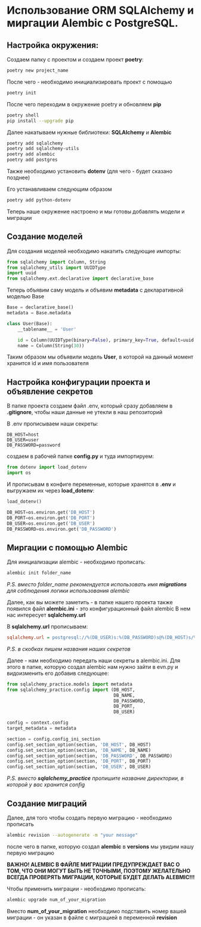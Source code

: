 # Использование ORM SQLAlchemy и миргации Alembic с PostgreSQL.
## Настройка окружения:
Создаем папку с проектом и создаем проект __poetry__:
```sh
poetry new project_name
```

После чего - необходимо инициализировать проект с помощью
```sh
poetry init
```

После чего переходим в окружение poetry и обновляем __pip__
```sh
poetry shell
pip install --upgrade pip
```

Далее накатываем нужные библиотеки: __SQLAlchemy__ и __Alembic__
```sh
poetry add sqlalchemy
poetry add sqlalchemy-utils
poetry add alembic
poetry add postgres
```
Также необходимо установить __dotenv__ (для чего - будет сказано позднее)

Его устанавливаем следующим образом
```sh
poetry add python-dotenv
```

Теперь наше окружение настроено и мы готовы добавлять модели и миграции

## Создание моделей
Для создания моделей необходимо накатить следующие импорты:
```py
from sqlalchemy import Column, String
from sqlalchemy_utils import UUIDType
import uuid
from sqlalchemy.ext.declarative import declarative_base
```

Теперь объявим саму модель и объявим __metadata__ с декларативной моделью Base
```py
Base = declarative_base()
metadata = Base.metadata

class User(Base):
    __tablename__ = 'User'

    id = Column(UUIDType(binary=False), primary_key=True, default=uuid.uuid1)
    name = Column(String(30))
```

Таким образом мы объявили модель __User__, в которой на данный момент хранится id и имя пользователя


## Настройка конфигурации проекта и объявление секретов
В папке проекта создаем файл .env, который сразу добавляем в __.gitignore__, чтобы наши данные не утекли в наш репозиторий

В .env прописываем наши секреты:
```env
DB_HOST=host
DB_USER=user
DB_PASSWORD=password
```

создаем в рабочей папке __config.py__ и туда импортируем:
```py
from dotenv import load_dotenv
import os
```
И прописывам в конфиге переменные, которые хранятся в __.env__ и выгружаем их через __load_dotenv__:
```py
load_dotenv()

DB_HOST=os.environ.get('DB_HOST')
DB_PORT=os.environ.get('DB_PORT')
DB_USER=os.environ.get('DB_USER')
DB_PASSWORD=os.environ.get('DB_PASSWORD')
```

## Миргации с помощью Alembic
Для инициализации alembic - необходимо прописать:
```sh
alembic init folder_name
```
_P.S. вместо folder_name рекомендуется использовать имя __migrations__ для соблюдения логики использования alembic_

Далее, как вы можете заметить - в папке нашего проекта также появился файл __alembic.ini__ - это конфигурационный файл alembic
В нем нас интересует __sqlalchemy.url__

В __sqlalchemy.url__ прописываем:
```ini
sqlalchemy.url = postgresql://%(DB_USER)s:%(DB_PASSWORD)s@%(DB_HOST)s/%(DB_NAME)s
```
_P.S. в скобках пишем названия наших секретов_

Далее - нам необходимо передать наши секреты в alembic.ini. Для этого в папке, которую создал alembic нам нужно зайти в evn.py и видоизменить его добавив следующее:
```py
from sqlalchemy_practice.models import metadata
from sqlalchemy_practice.config import (DB_HOST,
                                        DB_NAME,
                                        DB_PASSWORD,
                                        DB_PORT,
                                        DB_USER)

config = context.config
target_metadata = metadata

section = config.config_ini_section
config.set_section_option(section, 'DB_HOST', DB_HOST)
config.set_section_option(section, 'DB_NAME', DB_NAME)
config.set_section_option(section, 'DB_PASSWORD', DB_PASSWORD)
config.set_section_option(section, 'DB_PORT', DB_PORT)
config.set_section_option(section, 'DB_USER', DB_USER)
```
_P.S. вместо __sqlalchemy_practice__ пропишите название директории, в которой у вас хранится config_

## Создание миграций

Далее, для того чтобы создать первую миграцию - необходимо прописать
```sh
alembic revision --autogenerate -m "your message"
```

после чего в папке, которую создал __alembic__ в __versions__ мы увидим нашу первую миграцию

__ВАЖНО! ALEMBIC В ФАЙЛЕ МИГРАЦИИ ПРЕДУПРЕЖДАЕТ ВАС О ТОМ, ЧТО ОНИ МОГУТ БЫТЬ НЕ ТОЧНЫМИ, ПОЭТОМУ ЖЕЛАТЕЛЬНО ВСЕГДА ПРОВЕРЯТЬ МИГРАЦИИ, КОТОРЫЕ БУДЕТ ДЕЛАТЬ ALEBMIC!!!__

Чтобы применить миграции - необходимо прописать:
```sh
alembic upgrade num_of_your_migration
```
Вместо __num_of_your_migration__ необходимо подставить номер вашей миграции - он указан в файле с миграцией в переменной __revision__
